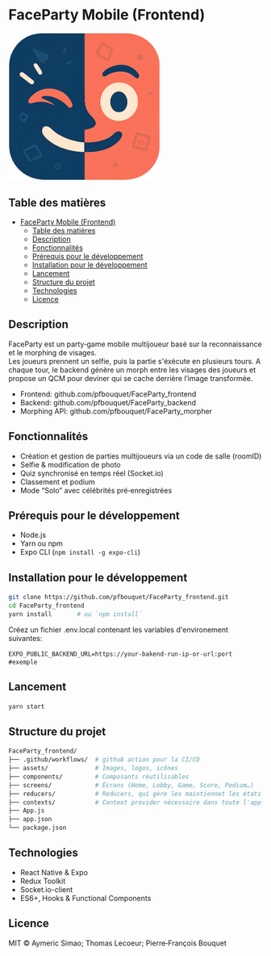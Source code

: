 # FaceParty Mobile (Frontend)

<img src="./assets/logo-faceparty.png" width="300" alt="FaceParty Logo" />

## Table des matières

- [FaceParty Mobile (Frontend)](#faceparty-mobile-frontend)
  - [Table des matières](#table-des-matières)
  - [Description](#description)
  - [Fonctionnalités](#fonctionnalités)
  - [Prérequis pour le développement](#prérequis-pour-le-développement)
  - [Installation pour le développement](#installation-pour-le-développement)
  - [Lancement](#lancement)
  - [Structure du projet](#structure-du-projet)
  - [Technologies](#technologies)
  - [Licence](#licence)

## Description

FaceParty est un party‑game mobile multijoueur basé sur la reconnaissance et le morphing de visages.  
Les joueurs prennent un selfie, puis la partie s'éxécute en plusieurs tours. A chaque tour, le backend génère un morph entre les visages des joueurs et propose un QCM pour deviner qui se cache derrière l’image transformée.

- Frontend: github.com/pfbouquet/FaceParty_frontend
- Backend: github.com/pfbouquet/FaceParty_backend
- Morphing API: github.com/pfbouquet/FaceParty_morpher

## Fonctionnalités

- Création et gestion de parties multijoueurs via un code de salle (roomID)
- Selfie & modification de photo
- Quiz synchronisé en temps réel (Socket.io)
- Classement et podium
- Mode “Solo” avec célébrités pré‑enregistrées

## Prérequis pour le développement

- Node.js
- Yarn ou npm
- Expo CLI (`npm install -g expo-cli`)

## Installation pour le développement

```bash
git clone https://github.com/pfbouquet/FaceParty_frontend.git
cd FaceParty_frontend
yarn install       # ou `npm install`
```

Créez un fichier .env.local contenant les variables d'environement suivantes:

```
EXPO_PUBLIC_BACKEND_URL=https://your-bakend-run-ip-or-url:port #exemple
```

## Lancement

```bash
yarn start
```

## Structure du projet

```bash
FaceParty_frontend/
├── .github/workflows/  # github action pour la CI/CD
├── assets/             # Images, logos, icônes
├── components/         # Composants réutilisables
├── screens/            # Écrans (Home, Lobby, Game, Score, Podium…)
├── reducers/           # Reducers, qui gère les maintiennet les états communs
├── contexts/           # Context provider nécessaire dans toute l'application (Socket par exemple)
├── App.js
├── app.json
└── package.json
```

## Technologies

- React Native & Expo
- Redux Toolkit
- Socket.io-client
- ES6+, Hooks & Functional Components

## Licence

MIT © Aymeric Simao; Thomas Lecoeur; Pierre‑François Bouquet
